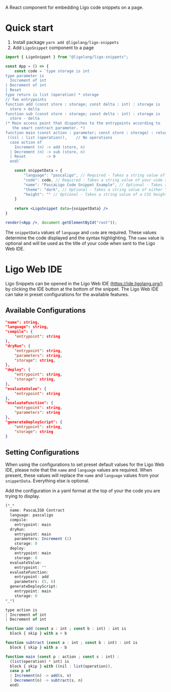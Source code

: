 A React component for embedding Ligo code snippets on a page.

# Quick start

1. Install package `yarn add @ligolang/ligo-snippets`
2. Add `LigoSnippet` component to a page


```jsx
import { LigoSnippet } from "@ligolang/ligo-snippets";

const App = () => {
    const code = `type storage is int
type parameter is
  Increment of int
| Decrement of int
| Reset
type return is list (operation) * storage
// Two entrypoints
function add (const store : storage; const delta : int) : storage is 
  store + delta
function sub (const store : storage; const delta : int) : storage is 
  store - delta
(* Main access point that dispatches to the entrypoints according to
   the smart contract parameter. *)
function main (const action : parameter; const store : storage) : return is
 ((nil : list (operation)),    // No operations
  case action of
    Increment (n) -> add (store, n)
  | Decrement (n) -> sub (store, n)
  | Reset         -> 0
  end)`

    const snippetData = {
        "language": "pascaligo", // Required - Takes a string value of a Ligo language (e.g. "pascaligo", "reasonligo" or "cameligo").
        "code": code, // Required - Takes a string value of your code snippet.
        "name": "PascaLigo Code Snippet Example", // Optional - Takes a string value to display as your snippet's title on the Ligo Web IDE.
        "theme": "dark", // Optional - Takes a string value of either "dark" or "light".
        "height": "" // Optional - Takes a string value of a CSS height (e.g. "100px").
    }
    
    return <LigoSnippet data={snippetData} />
}

render(<App />, document.getElementById("root"));

```

The `snippetData` values of `language` and `code` are required. These values determine the code displayed and the syntax highlighting. The `name` value is optional and will be used as the title of your code when sent to the Ligo Web IDE. 


# Ligo Web IDE 

Ligo Snippets can be opened in the Ligo Web IDE [(https://ide.ligolang.org/)](https://ide.ligolang.org/) by clicking the IDE button at the bottom of the snippet. The Ligo Web IDE can take in preset configurations for the available features. 

## Available Configurations

```json
"name": string,      
"language": string,
"compile": {
    "entrypoint": string
},
"dryRun": {
    "entrypoint": string,
    "parameters": string,
    "storage": string,
},
"deploy": {
    "entrypoint": string,
    "storage": string,
},
"evaluateValue": {
    "entrypoint": string
},
"evaluateFunction": {
    "entrypoint": string,
    "parameters": string
},
"generateDeployScript": {
    "entrypoint": string,
    "storage": string
}
```
## Setting Configurations

When using the configurations to set preset default values for the Ligo Web IDE, please note that the `name` and `language` values are required. When present, these values will replace the `name` and `language` values from your `snippetData`. Everything else is optional. 

Add the configuration in a yaml format at the top of your the code you are trying to display. 

```js
(*_*
  name: PascaLIGO Contract
  language: pascaligo
  compile:
    entrypoint: main
  dryRun:
    entrypoint: main
    parameters: Increment (1)
    storage: 0
  deploy:
    entrypoint: main
    storage: 0
  evaluateValue:
    entrypoint: ""
  evaluateFunction:
    entrypoint: add
    parameters: (5, 6)
  generateDeployScript:
    entrypoint: main
    storage: 0
*_*)

type action is
| Increment of int
| Decrement of int

function add (const a : int ; const b : int) : int is
  block { skip } with a + b

function subtract (const a : int ; const b : int) : int is
  block { skip } with a - b

function main (const p : action ; const s : int) :
  (list(operation) * int) is
  block { skip } with ((nil : list(operation)),
  case p of
  | Increment(n) -> add(s, n)
  | Decrement(n) -> subtract(s, n)
  end)
```
